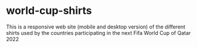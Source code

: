 # world-cup-shirts
This is a responsive web site (mobile and desktop version) of the different shirts used by the countries participating in the next Fifa World Cup of Qatar 2022
